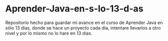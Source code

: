 # Aprender-Java-en-s-lo-13-d-as
Repositorio hecho para guardar mi avance en el curso de Aprender Java en sólo 13 días, donde se hace un proyecto cada dia, intentare llevarlos a otro nivel y por lo mismo no lo hare en 13 dias.
